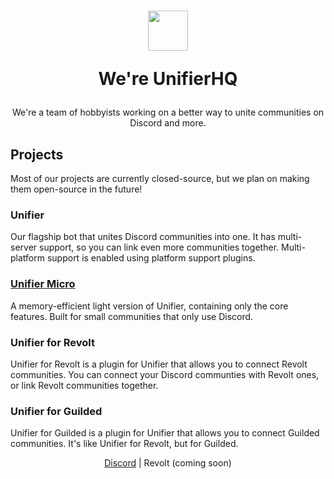 <h1 align=center>
  <img width=64 src=https://github.com/greeeen-dev/unifier/assets/41323182/3065245a-28b6-4410-9b07-8b940f4796ae>
  
  We're UnifierHQ</h1>
<p align=center>We're a team of hobbyists working on a better way to unite communities on Discord and more.</p>

## Projects
Most of our projects are currently closed-source, but we plan on making them open-source in the future!

### Unifier
Our flagship bot that unites Discord communities into one. It has multi-server support, so you can link even more communities together.
Multi-platform support is enabled using platform support plugins.

### [Unifier Micro](https://github.com/UnifierHQ/unifier-micro)
A memory-efficient light version of Unifier, containing only the core features. Built for small communities that only use Discord.

### Unifier for Revolt
Unifier for Revolt is a plugin for Unifier that allows you to connect Revolt communities. You can connect your Discord communties with 
Revolt ones, or link Revolt communities together.
  
### Unifier for Guilded
Unifier for Guilded is a plugin for Unifier that allows you to connect Guilded communities. It's like Unifier for Revolt, but for Guilded.

<p align=center><a href="https://discord.gg/a4KpNcARzK">Discord</a> | Revolt (coming soon)</p>
